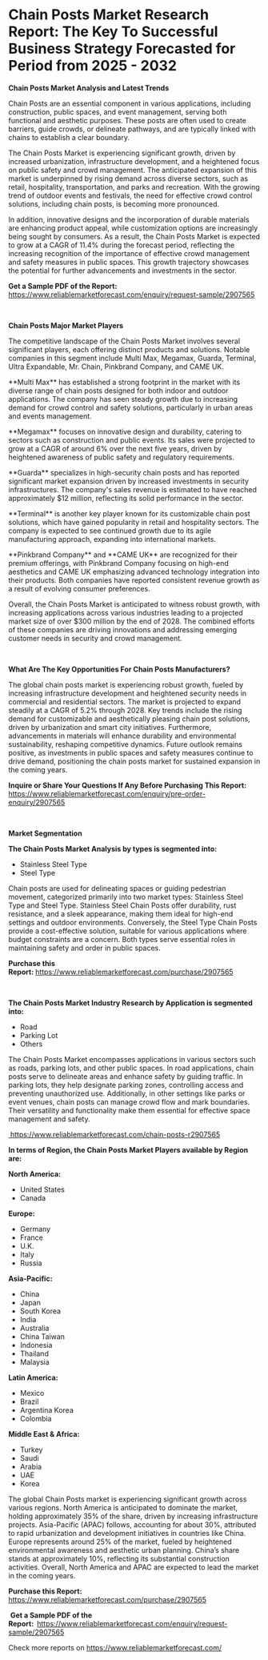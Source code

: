 <p><h1>Chain Posts Market Research Report: The Key To Successful Business Strategy Forecasted for Period from 2025 - 2032</h1></p><p><strong>Chain Posts Market Analysis and Latest Trends</strong></p>
<p><p>Chain Posts are an essential component in various applications, including construction, public spaces, and event management, serving both functional and aesthetic purposes. These posts are often used to create barriers, guide crowds, or delineate pathways, and are typically linked with chains to establish a clear boundary. </p><p>The Chain Posts Market is experiencing significant growth, driven by increased urbanization, infrastructure development, and a heightened focus on public safety and crowd management. The anticipated expansion of this market is underpinned by rising demand across diverse sectors, such as retail, hospitality, transportation, and parks and recreation. With the growing trend of outdoor events and festivals, the need for effective crowd control solutions, including chain posts, is becoming more pronounced.</p><p>In addition, innovative designs and the incorporation of durable materials are enhancing product appeal, while customization options are increasingly being sought by consumers. As a result, the Chain Posts Market is expected to grow at a CAGR of 11.4% during the forecast period, reflecting the increasing recognition of the importance of effective crowd management and safety measures in public spaces. This growth trajectory showcases the potential for further advancements and investments in the sector.</p></p>
<p><strong>Get a Sample PDF of the Report:&nbsp;</strong> <a href="https://www.reliablemarketforecast.com/enquiry/request-sample/2907565?utm_campaign=2235&utm_medium=2&utm_source=Github&utm_content=ia&utm_term=12032025&utm_id=chain-posts">https://www.reliablemarketforecast.com/enquiry/request-sample/2907565</a></p>
<p>&nbsp;</p>
<p><strong>Chain Posts Major Market Players</strong></p>
<p><p>The competitive landscape of the Chain Posts Market involves several significant players, each offering distinct products and solutions. Notable companies in this segment include Multi Max, Megamax, Guarda, Terminal, Ultra Expandable, Mr. Chain, Pinkbrand Company, and CAME UK.</p><p>**Multi Max** has established a strong footprint in the market with its diverse range of chain posts designed for both indoor and outdoor applications. The company has seen steady growth due to increasing demand for crowd control and safety solutions, particularly in urban areas and events management.</p><p>**Megamax** focuses on innovative design and durability, catering to sectors such as construction and public events. Its sales were projected to grow at a CAGR of around 6% over the next five years, driven by heightened awareness of public safety and regulatory requirements.</p><p>**Guarda** specializes in high-security chain posts and has reported significant market expansion driven by increased investments in security infrastructures. The company's sales revenue is estimated to have reached approximately $12 million, reflecting its solid performance in the sector.</p><p>**Terminal** is another key player known for its customizable chain post solutions, which have gained popularity in retail and hospitality sectors. The company is expected to see continued growth due to its agile manufacturing approach, expanding into international markets.</p><p>**Pinkbrand Company** and **CAME UK** are recognized for their premium offerings, with Pinkbrand Company focusing on high-end aesthetics and CAME UK emphasizing advanced technology integration into their products. Both companies have reported consistent revenue growth as a result of evolving consumer preferences.</p><p>Overall, the Chain Posts Market is anticipated to witness robust growth, with increasing applications across various industries leading to a projected market size of over $300 million by the end of 2028. The combined efforts of these companies are driving innovations and addressing emerging customer needs in security and crowd management.</p></p>
<p>&nbsp;</p>
<p><strong>What Are The Key Opportunities For Chain Posts Manufacturers?</strong></p>
<p><p>The global chain posts market is experiencing robust growth, fueled by increasing infrastructure development and heightened security needs in commercial and residential sectors. The market is projected to expand steadily at a CAGR of 5.2% through 2028. Key trends include the rising demand for customizable and aesthetically pleasing chain post solutions, driven by urbanization and smart city initiatives. Furthermore, advancements in materials will enhance durability and environmental sustainability, reshaping competitive dynamics. Future outlook remains positive, as investments in public spaces and safety measures continue to drive demand, positioning the chain posts market for sustained expansion in the coming years.</p></p>
<p><strong>Inquire or Share Your Questions If Any Before Purchasing This Report:</strong> <a href="https://www.reliablemarketforecast.com/enquiry/pre-order-enquiry/2907565?utm_campaign=2235&utm_medium=2&utm_source=Github&utm_content=ia&utm_term=12032025&utm_id=chain-posts">https://www.reliablemarketforecast.com/enquiry/pre-order-enquiry/2907565</a></p>
<p>&nbsp;</p>
<p><strong>Market Segmentation</strong></p>
<p><strong>The Chain Posts Market Analysis by types is segmented into:</strong></p>
<p><ul><li>Stainless Steel Type</li><li>Steel Type</li></ul></p>
<p><p>Chain posts are used for delineating spaces or guiding pedestrian movement, categorized primarily into two market types: Stainless Steel Type and Steel Type. Stainless Steel Chain Posts offer durability, rust resistance, and a sleek appearance, making them ideal for high-end settings and outdoor environments. Conversely, the Steel Type Chain Posts provide a cost-effective solution, suitable for various applications where budget constraints are a concern. Both types serve essential roles in maintaining safety and order in public spaces.</p></p>
<p><strong>Purchase this Report:&nbsp;</strong><a href="https://www.reliablemarketforecast.com/purchase/2907565?utm_campaign=2235&utm_medium=2&utm_source=Github&utm_content=ia&utm_term=12032025&utm_id=chain-posts">https://www.reliablemarketforecast.com/purchase/2907565</a></p>
<p>&nbsp;</p>
<p><strong>The Chain Posts Market Industry Research by Application is segmented into:</strong></p>
<p><ul><li>Road</li><li>Parking Lot</li><li>Others</li></ul></p>
<p><p>The Chain Posts Market encompasses applications in various sectors such as roads, parking lots, and other public spaces. In road applications, chain posts serve to delineate areas and enhance safety by guiding traffic. In parking lots, they help designate parking zones, controlling access and preventing unauthorized use. Additionally, in other settings like parks or event venues, chain posts can manage crowd flow and mark boundaries. Their versatility and functionality make them essential for effective space management and safety.</p></p>
<p><a href="https://www.reliablemarketforecast.com/chain-posts-r2907565?utm_campaign=2235&utm_medium=2&utm_source=Github&utm_content=ia&utm_term=12032025&utm_id=chain-posts">&nbsp;https://www.reliablemarketforecast.com/chain-posts-r2907565</a></p>
<p><strong>In terms of Region, the Chain Posts Market Players available by Region are:</strong></p>
<p>
    <p> <strong> North America: </strong>
        <ul>
            <li>United States</li>
            <li>Canada</li>
        </ul>
        </p> 
    <p> <strong> Europe: </strong>
        <ul>
            <li>Germany</li>
            <li>France</li>
            <li>U.K.</li>
            <li>Italy</li>
            <li>Russia</li>
        </ul>
        </p> 
    <p> <strong> Asia-Pacific: </strong>
        <ul>
            <li>China</li>
            <li>Japan</li>
            <li>South Korea</li>
            <li>India</li>
            <li>Australia</li>
            <li>China Taiwan</li>
            <li>Indonesia</li>
            <li>Thailand</li>
            <li>Malaysia</li>
        </ul>
        </p> 
    <p> <strong> Latin America: </strong>
        <ul>
            <li>Mexico</li>
            <li>Brazil</li>
            <li>Argentina Korea</li>
            <li>Colombia</li>
        </ul>
        </p> 
    <p> <strong> Middle East & Africa: </strong>
        <ul>
            <li>Turkey</li>
            <li>Saudi</li>
            <li>Arabia</li>
            <li>UAE</li>
            <li>Korea</li>
        </ul>
    </p>
    </p>
<p><p>The global Chain Posts market is experiencing significant growth across various regions. North America is anticipated to dominate the market, holding approximately 35% of the share, driven by increasing infrastructure projects. Asia-Pacific (APAC) follows, accounting for about 30%, attributed to rapid urbanization and development initiatives in countries like China. Europe represents around 25% of the market, fueled by heightened environmental awareness and aesthetic urban planning. China’s share stands at approximately 10%, reflecting its substantial construction activities. Overall, North America and APAC are expected to lead the market in the coming years.</p></p>
<p><strong>Purchase this Report: </strong><a href="https://www.reliablemarketforecast.com/purchase/2907565?utm_campaign=2235&utm_medium=2&utm_source=Github&utm_content=ia&utm_term=12032025&utm_id=chain-posts">https://www.reliablemarketforecast.com/purchase/2907565</a></p>
<p>&nbsp;<strong>Get a Sample PDF of the Report:&nbsp;&nbsp;</strong><a href="https://www.reliablemarketforecast.com/enquiry/request-sample/2907565?utm_campaign=2235&utm_medium=2&utm_source=Github&utm_content=ia&utm_term=12032025&utm_id=chain-posts">https://www.reliablemarketforecast.com/enquiry/request-sample/2907565</a></p>
<p><strong></strong></p>
<p>Check more reports on <a href="https://www.reliablemarketforecast.com/?utm_campaign=2235&utm_medium=2&utm_source=Github&utm_content=ia&utm_term=12032025&utm_id=chain-posts">https://www.reliablemarketforecast.com/</a></p>